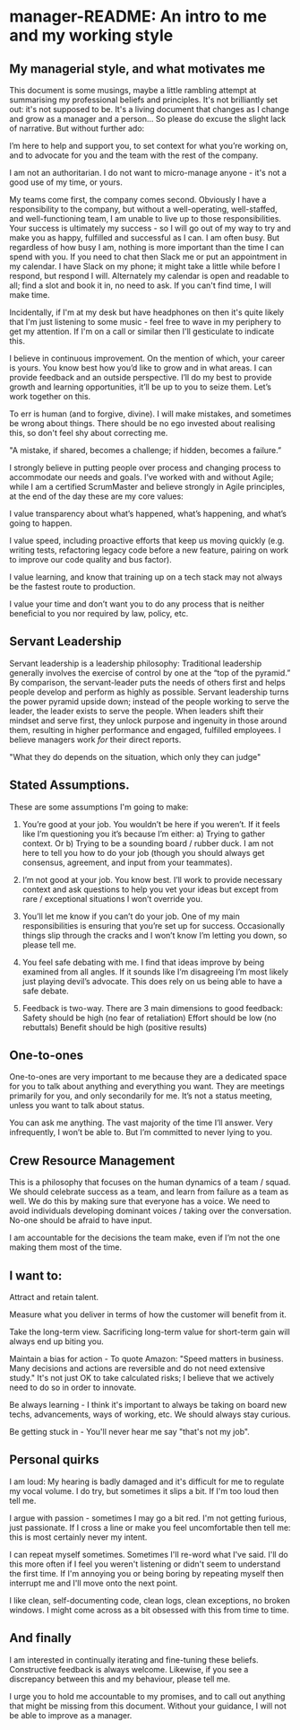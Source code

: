 # manager-README: An intro to me and my working style

## My managerial style, and what motivates me

This document is some musings, maybe a little rambling attempt at summarising my professional beliefs and principles. It's not brilliantly set out: it's not supposed to be. It's a living document that changes as I change and grow as a manager and a person... So please do excuse the slight lack of narrative. But without further ado:

I’m here to help and support you, to set context for what you’re working on, and to advocate for you and the team with the rest of the company.

I am not an authoritarian. I do not want to micro-manage anyone - it's not a good use of my time, or yours.

My teams come first, the company comes second. Obviously I have a responsibility to the company, but without a well-operating, well-staffed, and well-functioning team, I am unable to live up to those responsibilities. Your success is ultimately my success - so I will go out of my way to try and make you as happy, fulfilled and successful as I can.
I am often busy. But regardless of how busy I am, nothing is more important than the time I can spend with you. If you need to chat then Slack me or put an appointment in my calendar. I have Slack on my phone; it might take a little while before I respond, but respond I will. Alternately my calendar is open and readable to all; find a slot and book it in, no need to ask. If you can't find time, I will make time.

Incidentally, if I'm at my desk but have headphones on then it's quite likely that I'm just listening to some music - feel free to wave in my periphery to get my attention. If I'm on a call or similar then I'll gesticulate to indicate this. 

I believe in continuous improvement. On the mention of which, your career is yours. You know best how you’d like to grow and in what areas. I can provide feedback and an outside perspective. I’ll do my best to provide growth and learning opportunities, it’ll be up to you to seize them. Let’s work together on this.

To err is human (and to forgive, divine). I will make mistakes, and sometimes be wrong about things. There should be no ego invested about realising this, so don't feel shy about correcting me.

"A mistake, if shared, becomes a challenge; if hidden, becomes a failure.” 

I strongly believe in putting people over process and changing process to accommodate our needs and goals. I’ve worked with and without Agile; while I am a certified ScrumMaster and believe strongly in Agile principles, at the end of the day these are my core values:

I value transparency about what’s happened, what’s happening, and what’s going to happen.

I value speed, including proactive efforts that keep us moving quickly (e.g. writing tests, refactoring legacy code before a new feature, pairing on work to improve our code quality and bus factor).

I value learning, and know that training up on a tech stack may not always be the fastest route to production.

I value your time and don’t want you to do any process that is neither beneficial to you nor required by law, policy, etc.


## Servant Leadership
Servant leadership is a leadership philosophy: Traditional leadership generally involves the exercise of control by one at the “top of the pyramid.” By comparison, the servant-leader puts the needs of others first and helps people develop and perform as highly as possible. Servant leadership turns the power pyramid upside down; instead of the people working to serve the leader, the leader exists to serve the people. When leaders shift their mindset and serve first, they unlock purpose and ingenuity in those around them, resulting in higher performance and engaged, fulfilled employees. I believe managers work *for* their direct reports.

"What they do depends on the situation, which only they can judge"



## Stated Assumptions.

These are some assumptions I'm going to make:

1. You’re good at your job. You wouldn’t be here if you weren’t. If it feels like I’m questioning you it’s because I’m either: a) Trying to gather context. Or b) Trying to be a sounding board / rubber duck. I am not here to tell you how to do your job (though you should always get consensus, agreement, and input from your teammates).

2. I’m not good at your job. You know best. I’ll work to provide necessary context and ask questions to help you vet your ideas but except from rare / exceptional situations I won’t override you.

3. You’ll let me know if you can’t do your job. One of my main responsibilities is ensuring that you’re set up for success. Occasionally things slip through the cracks and I won’t know I’m letting you down, so please tell me.

4. You feel safe debating with me. I find that ideas improve by being examined from all angles. If it sounds like I’m disagreeing I’m most likely just playing devil’s advocate. This does rely on us being able to have a safe debate.

5. Feedback is two-way. There are 3 main dimensions to good feedback:
    Safety should be high (no fear of retaliation)
    Effort should be low (no rebuttals)
    Benefit should be high (positive results)



## One-to-ones
One-to-ones are very important to me because they are a dedicated space for you to talk about anything and everything you want. They are meetings primarily for you, and only secondarily for me. It’s not a status meeting, unless you want to talk about status.

You can ask me anything. The vast majority of the time I’ll answer. Very infrequently, I won’t be able to. But I’m committed to never lying to you.


## Crew Resource Management
This is a philosophy that focuses on the human dynamics of a team / squad. 
We should celebrate success as a team, and learn from failure as a team as well. 
We do this by making sure that everyone has a voice.
We need to avoid individuals developing dominant voices / taking over the conversation. No-one should be afraid to have input. 
 
I am accountable for the decisions the team make, even if I’m not the one making them most of the time.


## I want to:
Attract and retain talent.

Measure what you deliver in terms of how the customer will benefit from it.

Take the long-term view. Sacrificing long-term value for short-term gain will always end up biting you.

Maintain a bias for action - To quote Amazon: "Speed matters in business. Many decisions and actions are reversible and do not need extensive study." It's not just OK to take calculated risks; I believe that we actively need to do so in order to innovate.

Be always learning - I think it's important to always be taking on board new techs, advancements, ways of working, etc. We should always stay curious.

Be getting stuck in - You'll never hear me say "that's not my job".


## Personal quirks
I am loud: My hearing is badly damaged and it's difficult for me to regulate my vocal volume. I do try, but sometimes it slips a bit. If I'm too loud then tell me.

I argue with passion - sometimes I may go a bit red. I'm not getting furious, just passionate. If I cross a line or make you feel uncomfortable then tell me: this is most certainly never my intent.

I can repeat myself sometimes. Sometimes I'll re-word what I've said. I'll do this more often if I feel you weren't listening or didn't seem to understand the first time. If I'm annoying you or being boring by repeating myself then interrupt me and I'll move onto the next point. 

I like clean, self-documenting code, clean logs, clean exceptions, no broken windows. I might come across as a bit obsessed with this from time to time.


## And finally
I am interested in continually iterating and fine-tuning these beliefs. Constructive feedback is always welcome. Likewise, if you see a discrepancy between this and my behaviour, please tell me. 

I urge you to hold me accountable to my promises, and to call out anything that might be missing from this document. Without your guidance, I will not be able to improve as a manager.

